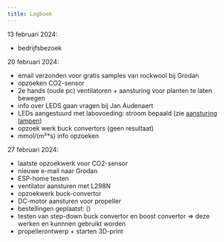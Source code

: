 ```yaml
---
title: Logboek
---
```



13 februari 2024:

* bedrijfsbezoek

20 februari 2024:

* email verzonden voor gratis samples van rockwool bij Grodan
* opzoeken CO2-sensor
* 2e hands (oude pc) ventilatoren + aansturing voor planten te laten bewegen
* info over LEDS gaan vragen bij Jan Audenaert
* LEDs aangestuurd met labovoeding: stroom bepaald (zie [aansturing lampen](/../aansturingLEDs/index.md))
 * opzoek werk buck convertors (geen resultaat)
 * mmol/(m²*s) info opzoeken


27 februari 2024:

 * laatste opzoekwerk voor CO2-sensor
 * nieuwe e-mail naar Grodan
 * ESP-home testen
 * ventilator aansturen met L298N
 * opzoekwerk buck-convertor
 * DC-motor aansturen voor propeller
 * bestellingen geplaatst: ()
 * testen van step-down buck convertor en boost convertor => deze werken en kunnnen gebruikt worden
 * propellerontwerp + starten 3D-print

